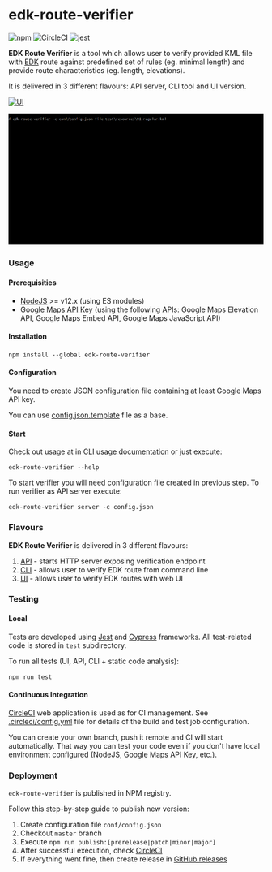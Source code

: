 # edk-route-verifier

[![npm](https://img.shields.io/npm/v/edk-route-verifier.svg?style=flat)](https://www.npmjs.com/package/edk-route-verifier)
[![CircleCI](https://img.shields.io/circleci/project/github/cloudify-cosmo/cloudify-ui-components.svg?style=svg)](https://circleci.com/gh/cloudify-cosmo/cloudify-ui-components)
[![jest](https://img.shields.io/badge/tested_with-jest-99424f.svg)](https://github.com/facebook/jest)

**EDK Route Verifier** is a tool which allows user to verify provided KML file with [EDK](https://edk.org.pl) route against predefined set of rules (eg. minimal length) and provide route characteristics (eg. length, elevations).

It is delivered in 3 different flavours: API server, CLI tool and UI version.

[![UI](./docs/UI.gif)](docs/UI.md)

[![CLI](./docs/CLI.gif)](docs/CLI.md)

### Usage

#### Prerequisities
* [NodeJS](https://nodejs.org) >= v12.x (using ES modules)
* [Google Maps API Key](https://developers.google.com/maps/documentation/javascript/get-api-key) (using the following APIs: Google Maps Elevation API, Google Maps Embed API, Google Maps JavaScript API)

#### Installation
 
```shell script
npm install --global edk-route-verifier
```

#### Configuration

You need to create JSON configuration file containing at least Google Maps API key. 

You can use [config.json.template](conf/config.json.template) file as a base.


#### Start

Check out usage at in [CLI usage documentation](docs/USAGE.md) or just execute:
  
```shell script
edk-route-verifier --help
```

To start verifier you will need configuration file created in previous step. To run verifier as API server execute:

```shell script
edk-route-verifier server -c config.json
```

### Flavours

**EDK Route Verifier** is delivered in 3 different flavours: 

1. [API](docs/API.md) - starts HTTP server exposing verification endpoint 
2. [CLI](docs/CLI.md) - allows user to verify EDK route from command line
3. [UI](docs/UI.md) - allows user to verify EDK routes with web UI


### Testing

#### Local

Tests are developed using [Jest](https://jestjs.io/) and [Cypress](https://www.cypress.io/) frameworks. All test-related code is stored in `test` subdirectory.

To run all tests (UI, API, CLI + static code analysis):

```shell script
npm run test
```

#### Continuous Integration

[CircleCI](https://circleci.com/gh/edk-software/edk-route-verifier) web application is used as for CI management. See [.circleci/config.yml](.circleci/config.yml) file for details of the build and test job configuration.

You can create your own branch, push it remote and CI will start automatically. That way you can test your code even if you don't have local environment configured (NodeJS, Google Maps API Key, etc.).

### Deployment

`edk-route-verifier` is published in NPM registry. 

Follow this step-by-step guide to publish new version:
1. Create configuration file `conf/config.json`
2. Checkout `master` branch
3. Execute `npm run publish:[prerelease|patch|minor|major]`
4. After successful execution, check [CircleCI](https://circleci.com/gh/edk-software/edk-route-verifier)
5. If everything went fine, then create release in [GitHub releases](https://github.com/edk-software/edk-route-verifier/tags)
